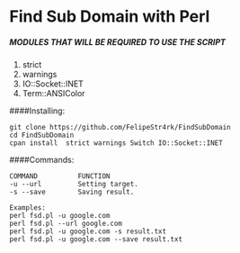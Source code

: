 # Find Sub Domain with Perl

##### MODULES THAT WILL BE REQUIRED TO USE THE SCRIPT

1. strict
2. warnings
3. IO::Socket::INET
4. Term::ANSIColor

####Installing:

    git clone https://github.com/FelipeStr4rk/FindSubDomain
    cd FindSubDomain
    cpan install  strict warnings Switch IO::Socket::INET

####Commands:

	COMMAND          FUNCTION
	-u --url         Setting target.
	-s --save        Saving result.

	Examples:
	perl fsd.pl -u google.com
	perl fsd.pl --url google.com
	perl fsd.pl -u google.com -s result.txt
	perl fsd.pl -u google.com --save result.txt
